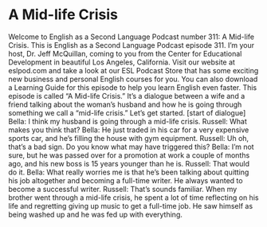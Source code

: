 # A Mid-life Crisis

Welcome to English as a Second Language Podcast number 311: A Mid-life Crisis.  This is English as a Second Language Podcast episode 311.  I’m your host, Dr. Jeff McQuillan, coming to you from the Center for Educational Development in beautiful Los Angeles, California.  Visit our website at eslpod.com and take a look at our ESL Podcast Store that has some exciting new business and personal English courses for you.  You can also download a Learning Guide for this episode to help you learn English even faster.  This episode is called “A Mid-life Crisis.”  It’s a dialogue between a wife and a friend talking about the woman’s husband and how he is going through something we call a “mid-life crisis.”  Let’s get started.  [start of dialogue]  Bella:  I think my husband is going through a mid-life crisis.    Russell:  What makes you think that?  Bella:  He just traded in his car for a very expensive sports car, and he’s filling the house with gym equipment.  Russell:  Uh oh, that’s a bad sign.  Do you know what may have triggered this?  Bella:  I’m not sure, but he was passed over for a promotion at work a couple of months ago, and his new boss is 15 years younger than he is.    Russell:  That would do it.    Bella:  What really worries me is that he’s been talking about quitting his job altogether and becoming a full-time writer.  He always wanted to become a successful writer.  Russell:  That’s sounds familiar.  When my brother went through a mid-life crisis, he spent a lot of time reflecting on his life and regretting giving up music to get a full-time job.  He saw himself as being washed up and he was fed up with everything. 